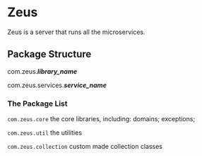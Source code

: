 # Zeus
Zeus is a server that runs all the microservices.

## Package Structure
com.zeus.___library_name___

com.zeus.services.___service_name___


### The Package List
```com.zeus.core``` the core libraries, including: domains; exceptions;

```com.zeus.util``` the utilities

```com.zeus.collection``` custom made collection classes